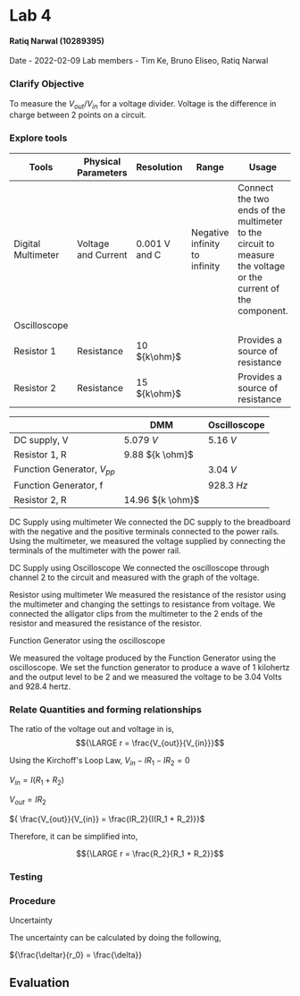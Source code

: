 # Lab 4
#### Ratiq Narwal (10289395)
Date - 2022-02-09
Lab members - Tim Ke, Bruno Eliseo, Ratiq Narwal

### Clarify Objective
To measure the ${V_{out}/V_{in}}$ for a voltage divider.
Voltage is the difference in charge between 2 points on a circuit.


### Explore tools
| Tools              | Physical Parameters | Resolution    | Range                         | Usage                                                                                                         | Uncertainty |
| ------------------ | ------------------- | ------------- | ----------------------------- | ------------------------------------------------------------------------------------------------------------- | ----------- |
| Digital Multimeter | Voltage and Current | 0.001 V and C | Negative infinity to infinity | Connect the two ends of the multimeter to the circuit to measure the voltage or the current of the component. | 0.001       |
| Oscilloscope       |                     |               |                               |                                                                                                               |             |
| Resistor 1         | Resistance          | 10 ${k\ohm}$  |                               | Provides a source of resistance                                                                               | 0.01        |
| Resistor 2         | Resistance          | 15 ${k\ohm}$  |                               | Provides a source of resistance                                                                               | 0.01            |


|                                | DMM              | Oscilloscope |
| ------------------------------ | ---------------- | ------------ |
| DC supply, V                   | 5.079 *V*        | 5.16 *V*     |
| Resistor 1, R                  | 9.88 ${k \ohm}$  |              |
| Function Generator, ${V_{pp}}$ |                  | 3.04 *V*     |
| Function Generator, f          |                  | 928.3 *Hz*   |
| Resistor 2, R                  | 14.96 ${k \ohm}$ |              |


DC Supply using multimeter
We connected the DC supply to the breadboard with the negative and the positive terminals connected to the power rails. Using the multimeter, we measured the voltage supplied by connecting the terminals of the multimeter with the power rail.

DC Supply using Oscilloscope
We connected the oscilloscope through channel 2 to the circuit and measured with the graph of the voltage.

Resistor using multimeter
We measured the resistance of the resistor using the multimeter and changing the settings to resistance from voltage. We connected the alligator clips from the multimeter to the 2 ends of the resistor and measured the resistance of the resistor.

Function Generator using the oscilloscope

We measured the voltage produced by the Function Generator using the oscilloscope. We set the function generator to produce a wave of 1 kilohertz and the output level to be 2 and we measured the voltage to be 3.04 Volts and 928.4 hertz.

### Relate Quantities and forming relationships
The ratio of the voltage out and voltage in is,
$${\LARGE r = \frac{V_{out}}{V_{in}}}$$

Using the Kirchoff's Loop Law,
${ V_{in} - IR_1 - IR_2 = 0}$

${ V_{in} = I(R_1 + R_2)}$

${ V_{out} = IR_2}$

${ \frac{V_{out}}{V_{in}} = \frac{IR_2}{I(R_1 + R_2)}}$

Therefore, it can be simplified into,

$${\LARGE r = \frac{R_2}{R_1 + R_2}}$$


### Testing

### Procedure

Uncertainty

The uncertainty can be calculated by doing the following,

${\frac{\deltar}{r_0} = \frac{\delta}}


## Evaluation
